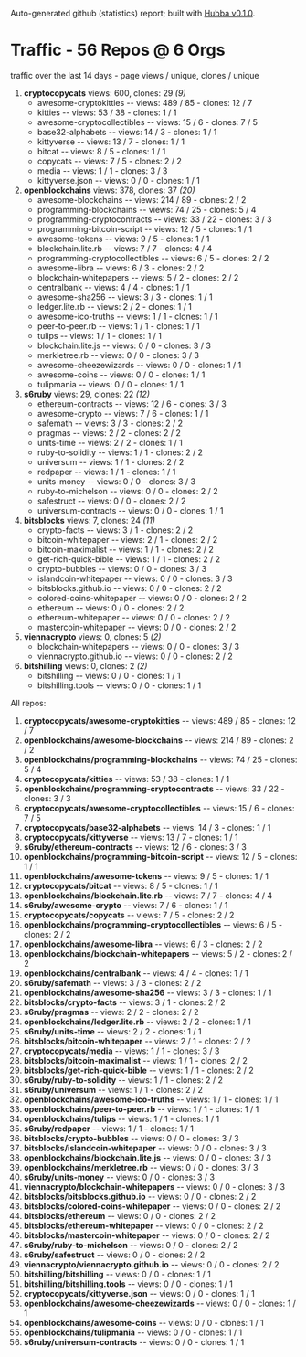 Auto-generated github (statistics) report;
built with [Hubba v0.1.0](https://github.com/rubycoco/git/tree/master/hubba-reports).


# Traffic - 56 Repos @ 6 Orgs

traffic over the last 14 days - page views / unique, clones / unique

1. **cryptocopycats** views: 600, clones: 29  _(9)_
    - awesome-cryptokitties --  views: 489 / 85 -  clones: 12 / 7
    - kitties --  views: 53 / 38 -  clones: 1 / 1
    - awesome-cryptocollectibles --  views: 15 / 6 -  clones: 7 / 5
    - base32-alphabets --  views: 14 / 3 -  clones: 1 / 1
    - kittyverse --  views: 13 / 7 -  clones: 1 / 1
    - bitcat --  views: 8 / 5 -  clones: 1 / 1
    - copycats --  views: 7 / 5 -  clones: 2 / 2
    - media --  views: 1 / 1 -  clones: 3 / 3
    - kittyverse.json --  views: 0 / 0 -  clones: 1 / 1
2. **openblockchains** views: 378, clones: 37  _(20)_
    - awesome-blockchains --  views: 214 / 89 -  clones: 2 / 2
    - programming-blockchains --  views: 74 / 25 -  clones: 5 / 4
    - programming-cryptocontracts --  views: 33 / 22 -  clones: 3 / 3
    - programming-bitcoin-script --  views: 12 / 5 -  clones: 1 / 1
    - awesome-tokens --  views: 9 / 5 -  clones: 1 / 1
    - blockchain.lite.rb --  views: 7 / 7 -  clones: 4 / 4
    - programming-cryptocollectibles --  views: 6 / 5 -  clones: 2 / 2
    - awesome-libra --  views: 6 / 3 -  clones: 2 / 2
    - blockchain-whitepapers --  views: 5 / 2 -  clones: 2 / 2
    - centralbank --  views: 4 / 4 -  clones: 1 / 1
    - awesome-sha256 --  views: 3 / 3 -  clones: 1 / 1
    - ledger.lite.rb --  views: 2 / 2 -  clones: 1 / 1
    - awesome-ico-truths --  views: 1 / 1 -  clones: 1 / 1
    - peer-to-peer.rb --  views: 1 / 1 -  clones: 1 / 1
    - tulips --  views: 1 / 1 -  clones: 1 / 1
    - blockchain.lite.js --  views: 0 / 0 -  clones: 3 / 3
    - merkletree.rb --  views: 0 / 0 -  clones: 3 / 3
    - awesome-cheezewizards --  views: 0 / 0 -  clones: 1 / 1
    - awesome-coins --  views: 0 / 0 -  clones: 1 / 1
    - tulipmania --  views: 0 / 0 -  clones: 1 / 1
3. **s6ruby** views: 29, clones: 22  _(12)_
    - ethereum-contracts --  views: 12 / 6 -  clones: 3 / 3
    - awesome-crypto --  views: 7 / 6 -  clones: 1 / 1
    - safemath --  views: 3 / 3 -  clones: 2 / 2
    - pragmas --  views: 2 / 2 -  clones: 2 / 2
    - units-time --  views: 2 / 2 -  clones: 1 / 1
    - ruby-to-solidity --  views: 1 / 1 -  clones: 2 / 2
    - universum --  views: 1 / 1 -  clones: 2 / 2
    - redpaper --  views: 1 / 1 -  clones: 1 / 1
    - units-money --  views: 0 / 0 -  clones: 3 / 3
    - ruby-to-michelson --  views: 0 / 0 -  clones: 2 / 2
    - safestruct --  views: 0 / 0 -  clones: 2 / 2
    - universum-contracts --  views: 0 / 0 -  clones: 1 / 1
4. **bitsblocks** views: 7, clones: 24  _(11)_
    - crypto-facts --  views: 3 / 1 -  clones: 2 / 2
    - bitcoin-whitepaper --  views: 2 / 1 -  clones: 2 / 2
    - bitcoin-maximalist --  views: 1 / 1 -  clones: 2 / 2
    - get-rich-quick-bible --  views: 1 / 1 -  clones: 2 / 2
    - crypto-bubbles --  views: 0 / 0 -  clones: 3 / 3
    - islandcoin-whitepaper --  views: 0 / 0 -  clones: 3 / 3
    - bitsblocks.github.io --  views: 0 / 0 -  clones: 2 / 2
    - colored-coins-whitepaper --  views: 0 / 0 -  clones: 2 / 2
    - ethereum --  views: 0 / 0 -  clones: 2 / 2
    - ethereum-whitepaper --  views: 0 / 0 -  clones: 2 / 2
    - mastercoin-whitepaper --  views: 0 / 0 -  clones: 2 / 2
5. **viennacrypto** views: 0, clones: 5  _(2)_
    - blockchain-whitepapers --  views: 0 / 0 -  clones: 3 / 3
    - viennacrypto.github.io --  views: 0 / 0 -  clones: 2 / 2
6. **bitshilling** views: 0, clones: 2  _(2)_
    - bitshilling --  views: 0 / 0 -  clones: 1 / 1
    - bitshilling.tools --  views: 0 / 0 -  clones: 1 / 1
<!-- break -->


All repos:

1.  **cryptocopycats/awesome-cryptokitties** --  views: 489 / 85 -  clones: 12 / 7
2.  **openblockchains/awesome-blockchains** --  views: 214 / 89 -  clones: 2 / 2
3.  **openblockchains/programming-blockchains** --  views: 74 / 25 -  clones: 5 / 4
4.  **cryptocopycats/kitties** --  views: 53 / 38 -  clones: 1 / 1
5.  **openblockchains/programming-cryptocontracts** --  views: 33 / 22 -  clones: 3 / 3
6.  **cryptocopycats/awesome-cryptocollectibles** --  views: 15 / 6 -  clones: 7 / 5
7.  **cryptocopycats/base32-alphabets** --  views: 14 / 3 -  clones: 1 / 1
8.  **cryptocopycats/kittyverse** --  views: 13 / 7 -  clones: 1 / 1
9.  **s6ruby/ethereum-contracts** --  views: 12 / 6 -  clones: 3 / 3
10.  **openblockchains/programming-bitcoin-script** --  views: 12 / 5 -  clones: 1 / 1
11.  **openblockchains/awesome-tokens** --  views: 9 / 5 -  clones: 1 / 1
12.  **cryptocopycats/bitcat** --  views: 8 / 5 -  clones: 1 / 1
13.  **openblockchains/blockchain.lite.rb** --  views: 7 / 7 -  clones: 4 / 4
14.  **s6ruby/awesome-crypto** --  views: 7 / 6 -  clones: 1 / 1
15.  **cryptocopycats/copycats** --  views: 7 / 5 -  clones: 2 / 2
16.  **openblockchains/programming-cryptocollectibles** --  views: 6 / 5 -  clones: 2 / 2
17.  **openblockchains/awesome-libra** --  views: 6 / 3 -  clones: 2 / 2
18.  **openblockchains/blockchain-whitepapers** --  views: 5 / 2 -  clones: 2 / 2
19.  **openblockchains/centralbank** --  views: 4 / 4 -  clones: 1 / 1
20.  **s6ruby/safemath** --  views: 3 / 3 -  clones: 2 / 2
21.  **openblockchains/awesome-sha256** --  views: 3 / 3 -  clones: 1 / 1
22.  **bitsblocks/crypto-facts** --  views: 3 / 1 -  clones: 2 / 2
23.  **s6ruby/pragmas** --  views: 2 / 2 -  clones: 2 / 2
24.  **openblockchains/ledger.lite.rb** --  views: 2 / 2 -  clones: 1 / 1
25.  **s6ruby/units-time** --  views: 2 / 2 -  clones: 1 / 1
26.  **bitsblocks/bitcoin-whitepaper** --  views: 2 / 1 -  clones: 2 / 2
27.  **cryptocopycats/media** --  views: 1 / 1 -  clones: 3 / 3
28.  **bitsblocks/bitcoin-maximalist** --  views: 1 / 1 -  clones: 2 / 2
29.  **bitsblocks/get-rich-quick-bible** --  views: 1 / 1 -  clones: 2 / 2
30.  **s6ruby/ruby-to-solidity** --  views: 1 / 1 -  clones: 2 / 2
31.  **s6ruby/universum** --  views: 1 / 1 -  clones: 2 / 2
32.  **openblockchains/awesome-ico-truths** --  views: 1 / 1 -  clones: 1 / 1
33.  **openblockchains/peer-to-peer.rb** --  views: 1 / 1 -  clones: 1 / 1
34.  **openblockchains/tulips** --  views: 1 / 1 -  clones: 1 / 1
35.  **s6ruby/redpaper** --  views: 1 / 1 -  clones: 1 / 1
36.  **bitsblocks/crypto-bubbles** --  views: 0 / 0 -  clones: 3 / 3
37.  **bitsblocks/islandcoin-whitepaper** --  views: 0 / 0 -  clones: 3 / 3
38.  **openblockchains/blockchain.lite.js** --  views: 0 / 0 -  clones: 3 / 3
39.  **openblockchains/merkletree.rb** --  views: 0 / 0 -  clones: 3 / 3
40.  **s6ruby/units-money** --  views: 0 / 0 -  clones: 3 / 3
41.  **viennacrypto/blockchain-whitepapers** --  views: 0 / 0 -  clones: 3 / 3
42.  **bitsblocks/bitsblocks.github.io** --  views: 0 / 0 -  clones: 2 / 2
43.  **bitsblocks/colored-coins-whitepaper** --  views: 0 / 0 -  clones: 2 / 2
44.  **bitsblocks/ethereum** --  views: 0 / 0 -  clones: 2 / 2
45.  **bitsblocks/ethereum-whitepaper** --  views: 0 / 0 -  clones: 2 / 2
46.  **bitsblocks/mastercoin-whitepaper** --  views: 0 / 0 -  clones: 2 / 2
47.  **s6ruby/ruby-to-michelson** --  views: 0 / 0 -  clones: 2 / 2
48.  **s6ruby/safestruct** --  views: 0 / 0 -  clones: 2 / 2
49.  **viennacrypto/viennacrypto.github.io** --  views: 0 / 0 -  clones: 2 / 2
50.  **bitshilling/bitshilling** --  views: 0 / 0 -  clones: 1 / 1
51.  **bitshilling/bitshilling.tools** --  views: 0 / 0 -  clones: 1 / 1
52.  **cryptocopycats/kittyverse.json** --  views: 0 / 0 -  clones: 1 / 1
53.  **openblockchains/awesome-cheezewizards** --  views: 0 / 0 -  clones: 1 / 1
54.  **openblockchains/awesome-coins** --  views: 0 / 0 -  clones: 1 / 1
55.  **openblockchains/tulipmania** --  views: 0 / 0 -  clones: 1 / 1
56.  **s6ruby/universum-contracts** --  views: 0 / 0 -  clones: 1 / 1
<!-- break -->


